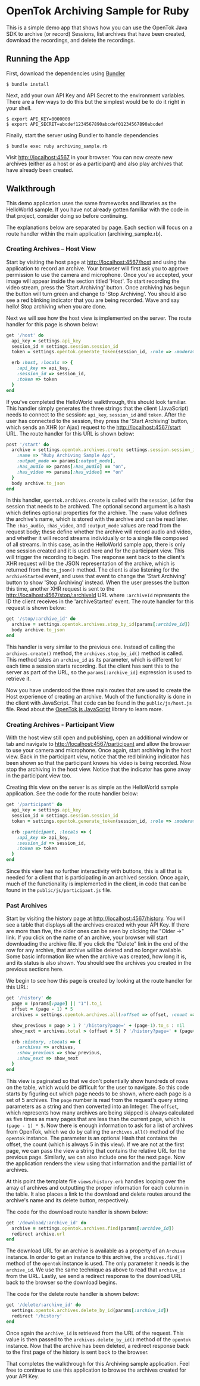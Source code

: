 # OpenTok Archiving Sample for Ruby

This is a simple demo app that shows how you can use the OpenTok Java SDK to archive (or record)
Sessions, list archives that have been created, download the recordings, and delete the recordings.

## Running the App

First, download the dependencies using [Bundler](http://bundler.io)

```
$ bundle install
```

Next, add your own API Key and API Secret to the environment variables. There are a few ways to do
this but the simplest would be to do it right in your shell.

```
$ export API_KEY=0000000
$ export API_SECRET=abcdef1234567890abcdef01234567890abcdef
```

Finally, start the server using Bundler to handle dependencies

```
$ bundle exec ruby archiving_sample.rb
```

Visit <http://localhost:4567> in your browser. You can now create new archives (either as a host or
as a participant) and also play archives that have already been created.

## Walkthrough

This demo application uses the same frameworks and libraries as the HelloWorld sample. If you have
not already gotten familiar with the code in that project, consider doing so before continuing.

The explanations below are separated by page. Each section will focus on a route handler within the
main application (archiving_sample.rb).

### Creating Archives – Host View

Start by visiting the host page at <http://localhost:4567/host> and using the application to record
an archive. Your browser will first ask you to approve permission to use the camera and microphone.
Once you've accepted, your image will appear inside the section titled 'Host'. To start recording
the video stream, press the 'Start Archiving' button. Once archiving has begun the button will turn
green and change to 'Stop Archiving'. You should also see a red blinking indicator that you are
being recorded. Wave and say hello! Stop archiving when you are done.

Next we will see how the host view is implemented on the server. The route handler for this page is
shown below:

```ruby
get '/host' do
  api_key = settings.api_key
  session_id = settings.session.session_id
  token = settings.opentok.generate_token(session_id, :role => :moderator)

  erb :host, :locals => {
    :api_key => api_key,
    :session_id => session_id,
    :token => token
  }
end
```

If you've completed the HelloWorld walkthrough, this should look familiar. This handler simply
generates the three strings that the client (JavaScript) needs to connect to the session: `api_key`,
`session_id` and `token`. After the user has connected to the session, they press the
'Start Archiving' button, which sends an XHR (or Ajax) request to the <http://localhost:4567/start>
URL. The route handler for this URL is shown below:

```ruby
post '/start' do
  archive = settings.opentok.archives.create settings.session.session_id, {
    :name => "Ruby Archiving Sample App",
    :output_mode => params[:output_mode],
    :has_audio => params[:has_audio] == "on",
    :has_video => params[:has_video] == "on"
  }
  body archive.to_json
end
```

In this handler, `opentok.archives.create` is called with the `session_id` for the session that
needs to be archived. The optional second argument is a hash which defines optional properties
for the archive. The `:name` value defines the archive's name, which is stored with the archive and
can be read later. The `:has_audio`, `:has_video`, and `:output_mode` values are read from the
request body; these define whether the archive will record audio and video, and whether it will
record streams individually or to a single file composed of all streams. In this case, as in the
HelloWorld sample app, there is only one session created and it is used here and for the participant
view. This will trigger the recording to begin. The response sent back to the client's XHR request
will be the JSON representation of the archive, which is returned from the `to_json()` method. The
client is also listening for the `archiveStarted` event, and uses that event to change the
'Start Archiving' button to show 'Stop Archiving' instead. When the user presses the button this
time, another XHR request is sent to the <http://localhost:4567/stop/:archiveId> URL where
`:archiveId` represents the ID the client receives in the 'archiveStarted' event. The route handler
for this request is shown below:

```ruby
get '/stop/:archive_id' do
  archive = settings.opentok.archives.stop_by_id(params[:archive_id])
  body archive.to_json
end
```

This handler is very similar to the previous one. Instead of calling the `archives.create()` method,
the `archives.stop_by_id()` method is called. This method takes an `archive_id` as its parameter,
which is different for each time a session starts recording. But the client has sent this to the
server as part of the URL, so the `params[:archive_id]` expression is used to retrieve it.

Now you have understood the three main routes that are used to create the Host experience of
creating an archive. Much of the functionality is done in the client with JavaScript. That code can
be found in the `public/js/host.js` file. Read about the
[OpenTok.js JavaScript](http://tokbox.com/opentok/libraries/client/js/) library to learn more.

### Creating Archives - Participant View

With the host view still open and publishing, open an additional window or tab and navigate to
<http://localhost:4567/participant> and allow the browser to use your camera and microphone. Once
again, start archiving in the host view. Back in the participant view, notice that the red blinking
indicator has been shown so that the participant knows his video is being recorded. Now stop the
archiving in the host view. Notice that the indicator has gone away in the participant view too.

Creating this view on the server is as simple as the HelloWorld sample application. See the code
for the route handler below:

```ruby
get '/participant' do
  api_key = settings.api_key
  session_id = settings.session.session_id
  token = settings.opentok.generate_token(session_id, :role => :moderator)

  erb :participant, :locals => {
    :api_key => api_key,
    :session_id => session_id,
    :token => token
  }
end
```

Since this view has no further interactivity with buttons, this is all that is needed for a client
that is participating in an archived session. Once again, much of the functionality is implemented
in the client, in code that can be found in the `public/js/participant.js` file.

### Past Archives

Start by visiting the history page at <http://localhost:4567/history>. You will see a table that
displays all the archives created with your API Key. If there are more than five, the older ones
can be seen by clicking the "Older →" link. If you click on the name of an archive, your browser
will start downloading the archive file. If you click the "Delete" link in the end of the row
for any archive, that archive will be deleted and no longer available. Some basic information like
when the archive was created, how long it is, and its status is also shown. You should see the
archives you created in the previous sections here.

We begin to see how this page is created by looking at the route handler for this URL:

```ruby
get '/history' do
  page = (params[:page] || "1").to_i
  offset = (page - 1) * 5
  archives = settings.opentok.archives.all(:offset => offset, :count => 5)

  show_previous = page > 1 ? '/history?page=' + (page-1).to_s : nil
  show_next = archives.total > (offset + 5) ? '/history?page=' + (page+1).to_s : nil

  erb :history, :locals => {
    :archives => archives,
    :show_previous => show_previous,
    :show_next => show_next
  }
end
```

This view is paginated so that we don't potentially show hundreds of rows on the table, which would
be difficult for the user to navigate. So this code starts by figuring out which page needs to be
shown, where each page is a set of 5 archives. The `page` number is read from the request's query
string parameters as a string and then converted into an Integer. The `offset`, which represents how
many archives are being skipped is always calculated as five times as many pages that are less than
the current page, which is `(page - 1) * 5`. Now there is enough information to ask for a list of
archives from OpenTok, which we do by calling the `archives.all()` method of the `opentok` instance.
The parameter is an optional Hash that contains the offset, the count (which is always 5 in this
view). If we are not at the first page, we can pass the view a string that contains the relative URL
for the previous page. Similarly, we can also include one for the next page. Now the application
renders the view using that information and the partial list of archives.

At this point the template file `views/history.erb` handles looping over the array of archives and
outputting the proper information for each column in the table. It also places a link to the
download and delete routes around the archive's name and its delete button, respectively.

The code for the download route handler is shown below:

```ruby
get '/download/:archive_id' do
  archive = settings.opentok.archives.find(params[:archive_id])
  redirect archive.url
end
```

The download URL for an archive is available as a property of an `Archive` instance. In order to get
an instance to this archive, the `archives.find()` method of the `opentok` instance is used. The only
parameter it needs is the `archive_id`. We use the same technique as above to read that `archive_id`
from the URL. Lastly, we send a redirect response to the download URL back to the browser so the
download begins.

The code for the delete route handler is shown below:

```ruby
get '/delete/:archive_id' do
  settings.opentok.archives.delete_by_id(params[:archive_id])
  redirect '/history'
end
```

Once again the `archive_id` is retrieved from the URL of the request. This value is then passed to
the `archives.delete_by_id()` method of the `opentok` instance. Now that the archive has been
deleted, a redirect response back to the first page of the history is sent back to the browser.

That completes the walkthrough for this Archiving sample application. Feel free to continue to use
this application to browse the archives created for your API Key.
